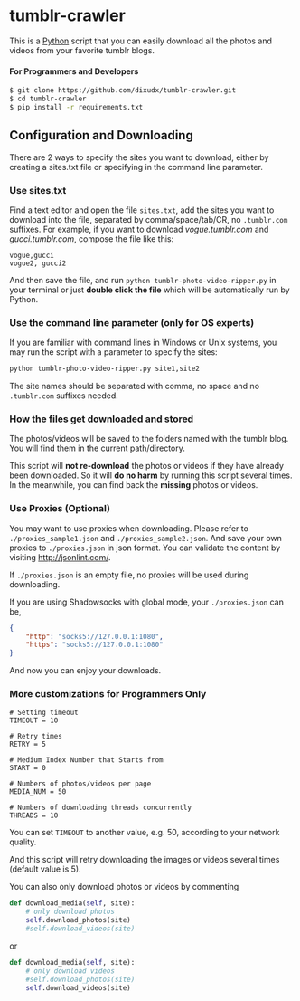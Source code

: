 tumblr-crawler
===============

This is a [Python](https://www.python.org) script that you can easily download
all the photos and videos from your favorite tumblr blogs.

#### For Programmers and Developers

```bash
$ git clone https://github.com/dixudx/tumblr-crawler.git
$ cd tumblr-crawler
$ pip install -r requirements.txt
```

## Configuration and Downloading

There are 2 ways to specify the sites you want to download, either by creating a sites.txt file or specifying in the command line parameter.

### Use sites.txt

Find a text editor and open the file `sites.txt`, add the sites you want to download into the file, separated by comma/space/tab/CR, no `.tumblr.com` suffixes. For example, if you want to download _vogue.tumblr.com_ and _gucci.tumblr.com_, compose the file like this:

```
vogue,gucci
vogue2, gucci2
```

And then save the file, and run `python tumblr-photo-video-ripper.py`
in your terminal or just **double click the file** which will be automatically run by Python.

### Use the command line parameter (only for OS experts)

If you are familiar with command lines in Windows or Unix systems, you may run the script with a parameter to specify the sites:

```bash
python tumblr-photo-video-ripper.py site1,site2
```

The site names should be separated with comma, no space and no `.tumblr.com` suffixes needed.

### How the files get downloaded and stored

The photos/videos will be saved to the folders named with the tumblr blog.
You will find them in the current path/directory.

This script will **not re-download** the photos or videos
if they have already been downloaded. So it will **do no harm** by running this
script several times. In the meanwhile, you can find back the **missing** photos
or videos.


### Use Proxies (Optional)

You may want to use proxies when downloading. Please refer to `./proxies_sample1.json` and `./proxies_sample2.json`.
And save your own proxies to `./proxies.json` in json format.
You can validate the content by visiting <http://jsonlint.com/>.

If `./proxies.json` is an empty file, no proxies will be used during downloading.

If you are using Shadowsocks with global mode, your `./proxies.json` can be,

```json
{
    "http": "socks5://127.0.0.1:1080",
    "https": "socks5://127.0.0.1:1080"
}
```

And now you can enjoy your downloads.


### More customizations for Programmers Only

```
# Setting timeout
TIMEOUT = 10

# Retry times
RETRY = 5

# Medium Index Number that Starts from
START = 0

# Numbers of photos/videos per page
MEDIA_NUM = 50

# Numbers of downloading threads concurrently
THREADS = 10
```

You can set `TIMEOUT` to another value, e.g. 50, according to
your network quality.

And this script will retry downloading the images or videos several
times (default value is 5).

You can also only download photos or videos by commenting

```python
def download_media(self, site):
    # only download photos
    self.download_photos(site)
    #self.download_videos(site)
```

or

```python
def download_media(self, site):
    # only download videos
    #self.download_photos(site)
    self.download_videos(site)
```
